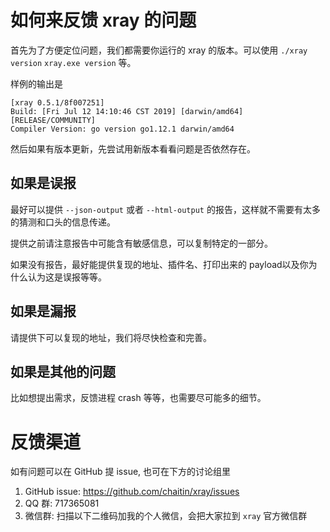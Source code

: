 # 如何来反馈 xray 的问题

首先为了方便定位问题，我们都需要你运行的 xray 的版本。可以使用 `./xray version` `xray.exe version` 等。

样例的输出是

```
[xray 0.5.1/8f007251]
Build: [Fri Jul 12 14:10:46 CST 2019] [darwin/amd64] [RELEASE/COMMUNITY]
Compiler Version: go version go1.12.1 darwin/amd64
```

然后如果有版本更新，先尝试用新版本看看问题是否依然存在。

## 如果是误报

最好可以提供 `--json-output` 或者 `--html-output` 的报告，这样就不需要有太多的猜测和口头的信息传递。

提供之前请注意报告中可能含有敏感信息，可以复制特定的一部分。

如果没有报告，最好能提供复现的地址、插件名、打印出来的 payload以及你为什么认为这是误报等等。

## 如果是漏报

请提供下可以复现的地址，我们将尽快检查和完善。

## 如果是其他的问题

比如想提出需求，反馈进程 crash 等等，也需要尽可能多的细节。

# 反馈渠道

如有问题可以在 GitHub 提 issue, 也可在下方的讨论组里

1. GitHub issue: https://github.com/chaitin/xray/issues
1. QQ 群: 717365081
1. 微信群: 扫描以下二维码加我的个人微信，会把大家拉到 `xray` 官方微信群    

[](../assets/wechat.jpg")
